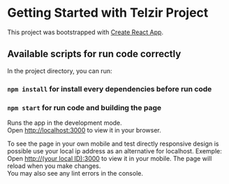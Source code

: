 # Getting Started with Telzir Project

This project was bootstrapped with [Create React App](https://github.com/facebook/create-react-app).

## Available scripts for run code correctly

In the project directory, you can run:
### `npm install` for install every dependencies before run code
### `npm start` for run code and building the page

Runs the app in the development mode.\
Open [http://localhost:3000](http://localhost:3000) to view it in your browser.

To see the page in your own mobile and
test directly responsive design is possible use your local
ip address as an alternative for localhost. 
Exemple: Open [http://(your local ID):3000](http://192.168.0.0:3000) to view it in your mobile.
The page will reload when you make changes.\
You may also see any lint errors in the console.
